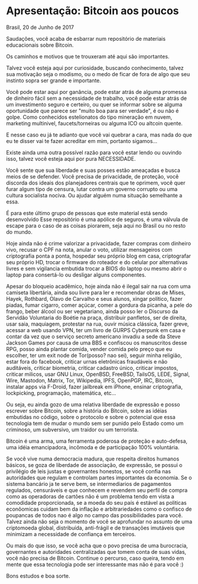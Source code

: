 # Apresentação: Bitcoin aos poucos

Brasil, 20 de Junho de 2017

Saudações, você acaba de esbarrar num repositório de materiais educacionais
sobre Bitcoin.

Os caminhos e motivos que te trouxeram até aqui são importantes.

Talvez você esteja aqui por curiosidade, buscando conhecimento, talvez sua
motivação seja o modismo, ou o medo de ficar de fora de algo que seu instinto
sopra ser grande e importante.

Você pode estar aqui por ganância, pode estar atrás de alguma promessa de
dinheiro fácil sem a necessidade de trabalho, você pode estar atrás de um
investimento seguro e certeiro, ou quer se informar sobre se alguma oportunidade
que parece ser "muito boa para ser verdade", é ou não é golpe. Como conhecidos
estelionatos do tipo mineração em nuvem, marketing multinivel, faucets/torneiras
ou alguma ICO ou altcoin quente.

E nesse caso eu já te adianto que você vai quebrar a cara, mas nada do que eu te
disser vai te fazer acreditar em mim, portanto sigamos...

Existe ainda uma outra possível razão para você estar lendo ou ouvindo isso,
talvez você esteja aqui por pura NECESSIDADE.

Você sente que sua liberdade e suas posses estão ameaçadas e busca meios de se
defender. Você precisa de privacidade, de proteção, você discorda dos ideais dos
planejadores centrais que te oprimem, você quer furar algum tipo de censura,
lutar contra um governo corrupto ou uma cultura socialista nociva. Ou ajudar
alguém numa situação semelhante a essa.

É para este último grupo de pessoas que este material está sendo desenvolvido
Esse repositório é uma apólice de seguros, é uma válvula de escape para o caso
de as coisas piorarem, seja aqui no Brasil ou no resto do mundo.

Hoje ainda não é crime valorizar a privacidade, fazer compras com dinheiro vivo,
recusar o CPF na nota, anular o voto, utilizar mensageiros com criptografia
ponta a ponta, hospedar seu próprio blog em casa, criptografar seu próprio HD,
trocar o firmware do roteador e do celular por alternativas livres e sem
vigilancia embutida trocar a BIOS do laptop ou mesmo abrir o laptop para
consertá-lo ou desligar alguns componentes.

Apesar do bloqueio acadêmico, hoje ainda não é ilegal sair na rua com uma
camiseta libertária, ainda sou livre para ler e recomendar obras de Mises,
Hayek, Rothbard, Olavo de Carvalho e seus alunos, xingar político, fazer piadas,
fumar cigarro, comer açúcar, comer a gordura da picanha, a pele do frango, beber
álcool ou ser vegetariano, ainda posso ler o Discurso da Servidão Voluntaria do
Boétie na praça, distribuir panfletos, ser de direita, usar saia, maquiagem,
protestar na rua, ouvir música clássica, fazer greve, acessar a web usando VPN,
ter um livro de GURPS Cyberpunk em casa e contar da vez que o serviço secreto
americano invadiu a sede da Steve Jackson Games por causa de uma BBS e confiscou
os manuscritos desse RPG, posso ainda plantar comida, vender comida pelo preço
que eu escolher, ter um exit node de Tor(posso? nao sei), seguir minha religião,
estar fora do facebook, criticar urnas eletrônicas fraudáveis e não
auditáveis, criticar biometria, criticar cadastro único, criticar impostos,
criticar milicos, usar GNU Linux, OpenBSD, FreeBSD, TailsOS, LEDE, Signal, Wire,
Mastodon, Matrix, Tor, Wikipedia, IPFS, OpenPGP, IRC, Bitcoin, instalar apps via
F-Droid, fazer jailbreak em iPhone, ensinar criptografia, lockpicking,
programação, matemática, etc... 

Ou seja, eu ainda gozo de uma relativa liberdade de expressão e posso escrever
sobre Bitcoin, sobre a história do Bitcoin, sobre as idéias embutidas no código,
sobre o protocolo e sobre o potencial que essa tecnologia tem de mudar o mundo
sem ser punido pelo Estado como um criminoso, um subversivo, um traidor ou um
terrorista.

Bitcoin é uma arma, uma ferramenta poderosa de proteção e auto-defesa, uma idéia
emancipadora, incômoda e de participação 100% voluntária.

Se você vive numa democracia madura, que respeita direitos humanos básicos, se
goza de liberdade de associação, de expressão, se possui o privilégio de leis
justas e governantes honestos, se você confia nas autoridades que regulam e
controlam partes importantes da economia. Se o sistema bancário ja te serve bem,
se intermediarios de pagamentos regulados, censuráveis e que conhecem e revendem
seu perfil de compra como as operadoras de cartões não é um problema tendo em
vista a comodidade proporcionada, se a moeda do seu país é estável as politicas
econôomicas cuidam bem da inflação e arbitrariedades como o confisco de
poupancas de todos nao é algo no campo das possibilidades para você. Talvez
ainda não seja o momento de você se aprofundar no assunto de uma criptomoeda
global, distribuída, anti-frágil e de transações imutáveis que minimizam a
necessidade de confiança em terceiros.

Ou mais do que isso, se você acha que o povo precisa de uma burocracia,
governantes e autoridades centralizadas que tomem conta de suas vidas, você não
precisa de Bitcoin. Continue o percurso, caso queira, tendo em mente que essa
tecnologia pode ser interessante mas não é para você :)

Bons estudos e boa sorte.


